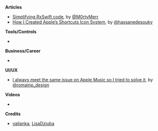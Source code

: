 
**Articles**

* [Simplifying RxSwift code](https://medium.com/flawless-app-stories/simplifying-rxswift-code-78071d5b780), by [@M0rtyMerr](https://twitter.com/M0rtyMerr)
* [How I Created Apple’s Shortcuts Icon System](https://medium.com/flawless-app-stories/apples-shortcuts-826eabd44886), by [@hassanedesouky](https://twitter.com/hassanedesouky)

**Tools/Controls**

* 

**Business/Career**

* 

**UI/UX**

* [I always meet the same issue on Apple Music so I tried to solve it](https://uxplanet.org/i-always-meet-the-same-issue-on-apple-music-so-i-tried-to-solve-it-218aa68e42b2), by [@romainp_design](https://twitter.com/romainp_design)

**Videos**

* 

**Credits**

* [valianka](https://github.com/valianka), [LisaDziuba](https://github.com/lisadziuba)

